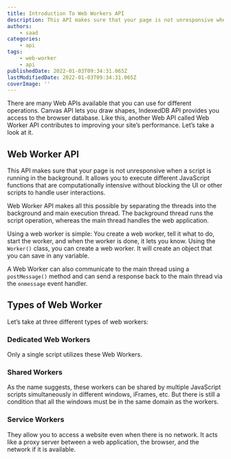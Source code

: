 ```yaml
---
title: Introduction To Web Workers API
description: This API makes sure that your page is not unresponsive when a script is running in the background.
authors:
    - saad
categories:
    - api
tags:
    - web-worker
    - api
publishedDate: 2022-01-03T09:34:31.065Z
lastModifiedDate: 2022-01-03T09:34:31.065Z
coverImage: ''
---
```


<Lead>

There are many Web APIs available that you can use for different operations. Canvas API lets you draw shapes, IndexedDB API provides you access to the browser database. Like this, another Web API called Web Worker API contributes to improving your site’s performance. Let’s take a look at it.

</Lead>

## Web Worker API

This API makes sure that your page is not unresponsive when a script is running in the background. It allows you to execute different JavaScript functions that are computationally intensive without blocking the UI or other scripts to handle user interactions.

Web Worker API makes all this possible by separating the threads into the background and main execution thread. The background thread runs the script operation, whereas the main thread handles the web application.

Using a web worker is simple: You create a web worker, tell it what to do, start the worker, and when the worker is done, it lets you know. Using the `Worker()` class, you can create a web worker. It will create an object that you can save in any variable.

A Web Worker can also communicate to the main thread using a `postMessage()` method and can send a response back to the main thread via the `onmessage` event handler.

## Types of Web Worker

Let’s take at three different types of web workers:

### Dedicated Web Workers

Only a single script utilizes these Web Workers.

### Shared Workers

As the name suggests, these workers can be shared by multiple JavaScript scripts simultaneously in different windows, iFrames, etc. But there is still a condition that all the windows must be in the same domain as the workers.

### Service Workers

They allow you to access a website even when there is no network. It acts like a proxy server between a web application, the browser, and the network if it is available.

